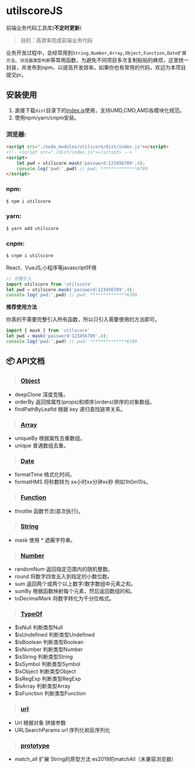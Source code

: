 # utilscoreJS

前端业务代码工具库(**不定时更新**)


> 目的：高效率完成前端业务代码

业务开发过程中，会经常用到`String,Number,Array,Object,Function,Date扩展方法`、`浏览器类型判断`等常用函数，为避免不同项目多次复制粘贴的麻烦，这里统一封装，并发布到npm，以提高开发效率。如果你也有常用的代码，欢迎为本项目提交pr。

## 安装使用

1. 直接下载`dist`目录下的[index.js](https://github.com/cgxqd/utilscore/blob/master/dist/index.js)使用，支持UMD,CMD,AMD各模块化规范。
2. 使用npm/yarn/cnpm安装。

### 浏览器:
``` html
<script src="./node_modules/utilscore/dist/index.js"></script>
<!-- <script src="./dist/index.js"></script> -->
<script>
	let pwd = utilscore.mask('password:123456789',4);
	console.log('pwd:',pwd) // pwd: **************6789
</script>
```

### npm:
``` bash
$ npm i utilscore
```
### yarn:
``` bash
$ yarn add utilscore
```
### cnpm:
``` bash
$ cnpm i utilscore
```

React、VueJS,小程序等javascript环境

``` javascript
// 完整引入
import utilscore from 'utilscore'
let pwd = utilscore.mask('password:123456789',4);
console.log('pwd:',pwd) // pwd: **************6789
```

**推荐使用方法**

你真的不需要完整引入所有函数，所以只引入需要使用的方法即可。
``` javascript
import { mask } from 'utilscore'
let pwd = mask('password:123456789',4);
console.log('pwd:',pwd) // pwd: **************6789
```
## :package:  API文档

> ###  [Object](https://github.com/cgxqd/utilscore/blob/master/libs/object.js)

- deepClone 深度克隆。
- orderBy 	返回按属性(props)和顺序(orders)排序的对象数组。
- findPathByLeafId 根据 key 递归查找链带关系。

> ###  [Array](https://github.com/cgxqd/utilscore/blob/master/libs/array.js)

- uniqueBy 	根据属性去重数组。
- unique	普通数组去重。

> ###  [Date](https://github.com/cgxqd/utilscore/blob/master/libs/date.js)

- formatTime 格式化时间。
- formatHMS 将秒数转为 xx小时xx分钟xx秒 例如1h0m10s。

> ###  [Function](https://github.com/cgxqd/utilscore/blob/master/libs/function.js)

- throttle 函数节流(首次执行)。

> ###  [String](https://github.com/cgxqd/utilscore/blob/master/libs/string.js)

- mask 使用 * 遮蔽字符串。

> ###  [Number](https://github.com/cgxqd/utilscore/blob/master/libs/number.js)

- randomNum 返回指定范围内的随机整数。
- round 将数字四舍五入到指定的小数位数。
- sum 返回两个或两个以上数字/数字数组中元素之和。
- sumBy 根据函数映射每个元素，然后返回数组的和。
- toDecimalMark 将数字转化为千分位格式。

> ###  [TypeOf](https://github.com/cgxqd/utilscore/blob/master/libs/types.js)

- $isNull 判断类型Null
- $isUndefined 判断类型Undefined
- $isBoolean 判断类型Boolean
- $isNumber 判断类型Number
- $isString 判断类型String
- $isSymbol 判断类型Symbol
- $isObject 判断类型Object
- $isRegExp 判断类型RegExp
- $isArray 判断类型Array
- $isFunction 判断类型Function

> ###  [url](https://github.com/cgxqd/utilscore/blob/master/libs/url.js)

- Url 根据对象 拼接参数
- URLSearchParams url 序列化和反序列化

> ###  [prototype](https://github.com/cgxqd/utilscore/blob/master/libs/prototype.js)

- match_all 扩展 String的原型方法 es2019的matchAll（未兼容浏览器）

